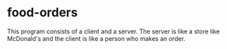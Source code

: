 # food-orders
This program consists of a client and a server. The server is like a store like McDonald's and the client is like a person who makes an order.
